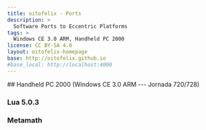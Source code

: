 ```yaml
---
title: oitofelix - Ports
description: >
  Software Ports to Eccentric Platforms
tags: >
  Windows CE 3.0 ARM, Handheld PC 2000
license: CC BY-SA 4.0
layout: oitofelix-homepage
base: http://oitofelix.github.io
#base_local: http://localhost:4000
---
```

<div id="markdown" markdown="1">
## Handheld PC 2000 (Windows CE 3.0 ARM --- Jornada 720/728)

### Lua 5.0.3

### Metamath


</div>
